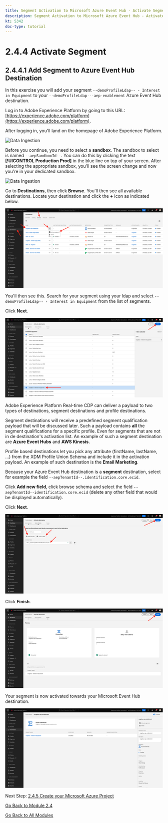 ```yaml
---
title: Segment Activation to Microsoft Azure Event Hub - Activate Segment
description: Segment Activation to Microsoft Azure Event Hub - Activate Segment
kt: 5342
doc-type: tutorial
---
```

# 2.4.4 Activate Segment

## 2.4.4.1 Add Segment to Azure Event Hub Destination

In this exercise you will add your segment `--demoProfileLdap-- - Interest in Equipment` to your `--demoProfileLdap---aep-enablement` Azure Event Hub destination.

Log in to Adobe Experience Platform by going to this URL: [https://experience.adobe.com/platform](https://experience.adobe.com/platform).

After logging in, you'll land on the homepage of Adobe Experience Platform.

![Data Ingestion](../module2/images/home.png)

Before you continue, you need to select a **sandbox**. The sandbox to select is named ``--aepSandboxId--``. You can do this by clicking the text **[!UICONTROL Production Prod]** in the blue line on top of your screen. After selecting the appropriate sandbox, you'll see the screen change and now you're in your dedicated sandbox.

![Data Ingestion](../module2/images/sb1.png)

Go to **Destinations**, then click **Browse**. You'll then see all available destinations. Locate your destination and click the **+** icon as indicated below.

![5-01-select-destination.png](./images/5-01-select-destination.png)

You'll then see this. Search for your segment using your ldap and select `--demoProfileLdap-- - Interest in Equipment` from the list of segments.

Click **Next**.

![5-04-select-segment.png](./images/5-04-select-segment.png)

Adobe Experience Platform Real-time CDP can deliver a payload to two types of destinations, segment destinations and profile destinations.

Segment destinations will receive a predefined segment qualification payload that will be discussed later. Such a payload contains **all** the segment qualifications for a specific profile. Even for segments that are not in de destination's activation list. An example of such a segment destination are **Azure Event Hubs** and **AWS Kinesis**.

Profile based destinations let you pick any attribute (firstName, lastName, ...) from the XDM Profile Union Schema and include it in the activation payload. An example of such destination is the **Email Marketing**.

Because your Azure Event Hub destination is a **segment** destination, select for example the field `--aepTenantId--.identification.core.ecid`. 

Click **Add new field**, click browse schema and select the field `--aepTenantId--identification.core.ecid` (delete any other field that would be displayed automatically).

Click **Next**.

![5-05-select-attributes.png](./images/5-05-select-attributes.png)

Click **Finish**.

![5-06-destination-finish.png](./images/5-06-destination-finish.png)

Your segment is now activated towards your Microsoft Event Hub destination.

![5-07-destination-segment-added.png](./images/5-07-destination-segment-added.png)

Next Step: [2.4.5 Create your Microsoft Azure Project](./ex5.md)

[Go Back to Module 2.4](./segment-activation-microsoft-azure-eventhub.md)

[Go Back to All Modules](./../../../overview.md)
